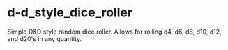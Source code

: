 # d-d_style_dice_roller
Simple D&amp;D style random dice roller. Allows for rolling d4, d6, d8, d10, d12, and d20's in any quantity.
